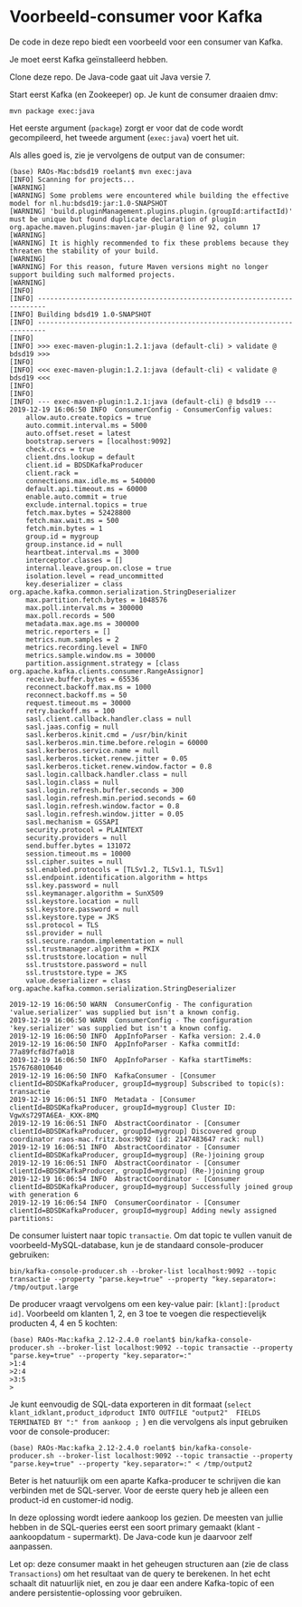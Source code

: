 # Voorbeeld-consumer voor Kafka
De code in deze repo biedt een voorbeeld voor een consumer van Kafka.

Je moet eerst Kafka geïnstalleerd hebben. 

Clone deze repo. De Java-code gaat uit Java versie 7. 

Start eerst Kafka (en Zookeeper) op. Je kunt de consumer draaien dmv:

`mvn package exec:java
`

Het eerste argument (`package`) zorgt er voor dat de code wordt gecompileerd, het tweede argument (`exec:java`) voert het uit.

Als alles goed is, zie je vervolgens de output van de consumer:

```
(base) RAOs-Mac:bdsd19 roelant$ mvn exec:java
[INFO] Scanning for projects...
[WARNING] 
[WARNING] Some problems were encountered while building the effective model for nl.hu:bdsd19:jar:1.0-SNAPSHOT
[WARNING] 'build.pluginManagement.plugins.plugin.(groupId:artifactId)' must be unique but found duplicate declaration of plugin org.apache.maven.plugins:maven-jar-plugin @ line 92, column 17
[WARNING] 
[WARNING] It is highly recommended to fix these problems because they threaten the stability of your build.
[WARNING] 
[WARNING] For this reason, future Maven versions might no longer support building such malformed projects.
[WARNING] 
[INFO] 
[INFO] ------------------------------------------------------------------------
[INFO] Building bdsd19 1.0-SNAPSHOT
[INFO] ------------------------------------------------------------------------
[INFO] 
[INFO] >>> exec-maven-plugin:1.2.1:java (default-cli) > validate @ bdsd19 >>>
[INFO] 
[INFO] <<< exec-maven-plugin:1.2.1:java (default-cli) < validate @ bdsd19 <<<
[INFO] 
[INFO] 
[INFO] --- exec-maven-plugin:1.2.1:java (default-cli) @ bdsd19 ---
2019-12-19 16:06:50 INFO  ConsumerConfig - ConsumerConfig values: 
	allow.auto.create.topics = true
	auto.commit.interval.ms = 5000
	auto.offset.reset = latest
	bootstrap.servers = [localhost:9092]
	check.crcs = true
	client.dns.lookup = default
	client.id = BDSDKafkaProducer
	client.rack = 
	connections.max.idle.ms = 540000
	default.api.timeout.ms = 60000
	enable.auto.commit = true
	exclude.internal.topics = true
	fetch.max.bytes = 52428800
	fetch.max.wait.ms = 500
	fetch.min.bytes = 1
	group.id = mygroup
	group.instance.id = null
	heartbeat.interval.ms = 3000
	interceptor.classes = []
	internal.leave.group.on.close = true
	isolation.level = read_uncommitted
	key.deserializer = class org.apache.kafka.common.serialization.StringDeserializer
	max.partition.fetch.bytes = 1048576
	max.poll.interval.ms = 300000
	max.poll.records = 500
	metadata.max.age.ms = 300000
	metric.reporters = []
	metrics.num.samples = 2
	metrics.recording.level = INFO
	metrics.sample.window.ms = 30000
	partition.assignment.strategy = [class org.apache.kafka.clients.consumer.RangeAssignor]
	receive.buffer.bytes = 65536
	reconnect.backoff.max.ms = 1000
	reconnect.backoff.ms = 50
	request.timeout.ms = 30000
	retry.backoff.ms = 100
	sasl.client.callback.handler.class = null
	sasl.jaas.config = null
	sasl.kerberos.kinit.cmd = /usr/bin/kinit
	sasl.kerberos.min.time.before.relogin = 60000
	sasl.kerberos.service.name = null
	sasl.kerberos.ticket.renew.jitter = 0.05
	sasl.kerberos.ticket.renew.window.factor = 0.8
	sasl.login.callback.handler.class = null
	sasl.login.class = null
	sasl.login.refresh.buffer.seconds = 300
	sasl.login.refresh.min.period.seconds = 60
	sasl.login.refresh.window.factor = 0.8
	sasl.login.refresh.window.jitter = 0.05
	sasl.mechanism = GSSAPI
	security.protocol = PLAINTEXT
	security.providers = null
	send.buffer.bytes = 131072
	session.timeout.ms = 10000
	ssl.cipher.suites = null
	ssl.enabled.protocols = [TLSv1.2, TLSv1.1, TLSv1]
	ssl.endpoint.identification.algorithm = https
	ssl.key.password = null
	ssl.keymanager.algorithm = SunX509
	ssl.keystore.location = null
	ssl.keystore.password = null
	ssl.keystore.type = JKS
	ssl.protocol = TLS
	ssl.provider = null
	ssl.secure.random.implementation = null
	ssl.trustmanager.algorithm = PKIX
	ssl.truststore.location = null
	ssl.truststore.password = null
	ssl.truststore.type = JKS
	value.deserializer = class org.apache.kafka.common.serialization.StringDeserializer

2019-12-19 16:06:50 WARN  ConsumerConfig - The configuration 'value.serializer' was supplied but isn't a known config.
2019-12-19 16:06:50 WARN  ConsumerConfig - The configuration 'key.serializer' was supplied but isn't a known config.
2019-12-19 16:06:50 INFO  AppInfoParser - Kafka version: 2.4.0
2019-12-19 16:06:50 INFO  AppInfoParser - Kafka commitId: 77a89fcf8d7fa018
2019-12-19 16:06:50 INFO  AppInfoParser - Kafka startTimeMs: 1576768010640
2019-12-19 16:06:50 INFO  KafkaConsumer - [Consumer clientId=BDSDKafkaProducer, groupId=mygroup] Subscribed to topic(s): transactie
2019-12-19 16:06:51 INFO  Metadata - [Consumer clientId=BDSDKafkaProducer, groupId=mygroup] Cluster ID: VgwXs729TA6EA-_KXK-8MQ
2019-12-19 16:06:51 INFO  AbstractCoordinator - [Consumer clientId=BDSDKafkaProducer, groupId=mygroup] Discovered group coordinator raos-mac.fritz.box:9092 (id: 2147483647 rack: null)
2019-12-19 16:06:51 INFO  AbstractCoordinator - [Consumer clientId=BDSDKafkaProducer, groupId=mygroup] (Re-)joining group
2019-12-19 16:06:51 INFO  AbstractCoordinator - [Consumer clientId=BDSDKafkaProducer, groupId=mygroup] (Re-)joining group
2019-12-19 16:06:54 INFO  AbstractCoordinator - [Consumer clientId=BDSDKafkaProducer, groupId=mygroup] Successfully joined group with generation 6
2019-12-19 16:06:54 INFO  ConsumerCoordinator - [Consumer clientId=BDSDKafkaProducer, groupId=mygroup] Adding newly assigned partitions: 
```

De consumer luistert naar topic `transactie`. Om dat topic te vullen vanuit de voorbeeld-MySQL-database, kun je de standaard console-producer gebruiken:

`bin/kafka-console-producer.sh --broker-list localhost:9092 --topic transactie --property "parse.key=true" --property "key.separator=: /tmp/output.large`

De producer vraagt vervolgens om een key-value pair: `[klant]:[product id]`. Voorbeeld om klanten 1, 2, en 3 toe te voegen die respectievelijk producten 4, 4 en 5 kochten:

```
(base) RAOs-Mac:kafka_2.12-2.4.0 roelant$ bin/kafka-console-producer.sh --broker-list localhost:9092 --topic transactie --property "parse.key=true" --property "key.separator=:"
>1:4
>2:4
>3:5
>
```

Je kunt eenvoudig de SQL-data exporteren in dit formaat (`select klant_idklant,product_idproduct INTO OUTFILE "output2"  FIELDS TERMINATED BY ":" from aankoop ; `) en die vervolgens als input gebruiken voor de console-producer:

```
(base) RAOs-Mac:kafka_2.12-2.4.0 roelant$ bin/kafka-console-producer.sh --broker-list localhost:9092 --topic transactie --property "parse.key=true" --property "key.separator=:" < /tmp/output2
```

Beter is het natuurlijk om een aparte Kafka-producer te schrijven die kan verbinden met de SQL-server. Voor de eerste query heb je alleen een product-id en customer-id nodig.

In deze oplossing wordt iedere aankoop los gezien. De meesten van jullie hebben in de SQL-queries eerst een soort primary gemaakt (klant - aankoopdatum - supermarkt). De Java-code kun je daarvoor zelf aanpassen. 

Let op: deze consumer maakt in het geheugen structuren aan (zie de class `Transactions`) om het resultaat van de query te berekenen. In het echt schaalt dit natuurlijk niet, en zou je daar een andere Kafka-topic of een andere persistentie-oplossing voor gebruiken. 

